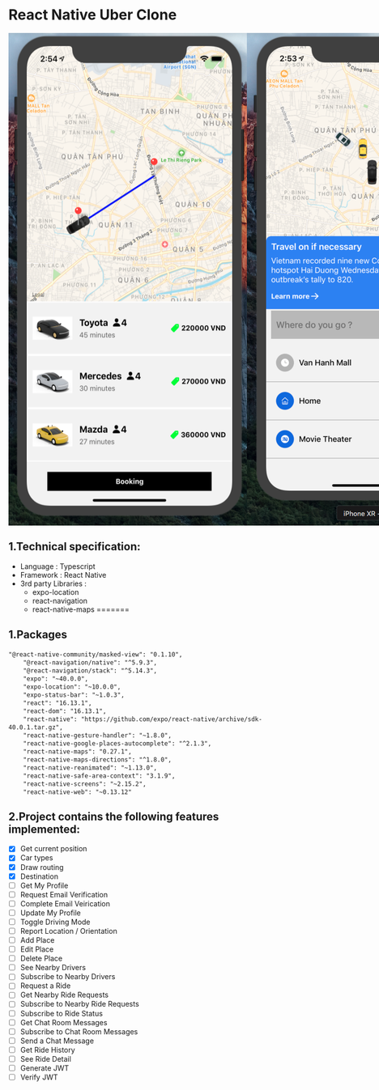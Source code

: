 # React Native Uber Clone

<div style="display:flex">
  <img style="width:500px" src='src/assets/md/booking.png'  />
  <img style="width:500px"src='src/assets/md/home.png' />
</div>


## 1.Technical specification:

- Language : Typescript
- Framework : React Native
- 3rd party Libraries : 
  - expo-location
  - react-navigation
  - react-native-maps
=======
## 1.Packages


```
"@react-native-community/masked-view": "0.1.10",
    "@react-navigation/native": "^5.9.3",
    "@react-navigation/stack": "^5.14.3",
    "expo": "~40.0.0",
    "expo-location": "~10.0.0",
    "expo-status-bar": "~1.0.3",
    "react": "16.13.1",
    "react-dom": "16.13.1",
    "react-native": "https://github.com/expo/react-native/archive/sdk-40.0.1.tar.gz",
    "react-native-gesture-handler": "~1.8.0",
    "react-native-google-places-autocomplete": "^2.1.3",
    "react-native-maps": "0.27.1",
    "react-native-maps-directions": "^1.8.0",
    "react-native-reanimated": "~1.13.0",
    "react-native-safe-area-context": "3.1.9",
    "react-native-screens": "~2.15.2",
    "react-native-web": "~0.13.12"
```

## 2.Project contains the following features implemented:

- [X] Get current position
- [X] Car types
- [X] Draw routing
- [X] Destination  
- [ ] Get My Profile
- [ ] Request Email Verification
- [ ] Complete Email Veirication
- [ ] Update My Profile
- [ ] Toggle Driving Mode
- [ ] Report Location / Orientation
- [ ] Add Place
- [ ] Edit Place
- [ ] Delete Place
- [ ] See Nearby Drivers
- [ ] Subscribe to Nearby Drivers
- [ ] Request a Ride
- [ ] Get Nearby Ride Requests
- [ ] Subscribe to Nearby Ride Requests
- [ ] Subscribe to Ride Status
- [ ] Get Chat Room Messages
- [ ] Subscribe to Chat Room Messages
- [ ] Send a Chat Message
- [ ] Get Ride History
- [ ] See Ride Detail
- [ ] Generate JWT
- [ ] Verify JWT